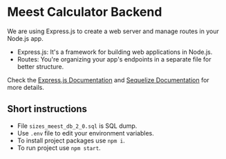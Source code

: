 # Meest Calculator Backend
We are using Express.js to create a web server and manage routes in your Node.js app.

- Express.js: It's a framework for building web applications in Node.js.
- Routes: You're organizing your app's endpoints in a separate file for better structure.

Check the [Express.js Documentation](https://expressjs.com/) and [Sequelize Documentation](https://sequelize.org/docs/v6/) for more details.

## Short instructions
- File ```sizes_meest_db_2_0.sql``` is SQL dump.
- Use ```.env``` file to edit your environment variables.
- To install project packages use ```npm i```.
- To run project use ```npm start```.

